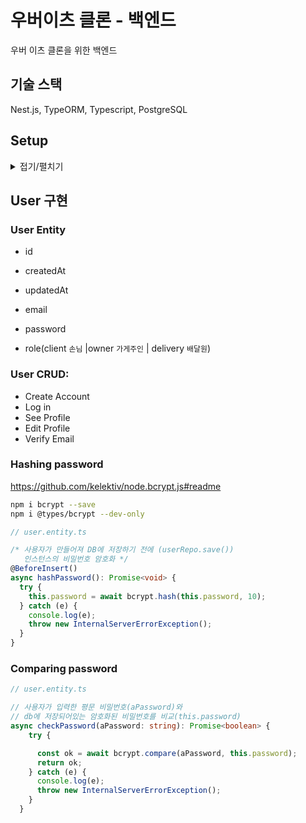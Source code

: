 # 우버이츠 클론 - 백엔드

우버 이츠 클론을 위한 백엔드

## 기술 스택

Nest.js, TypeORM, Typescript, PostgreSQL

## Setup

<details markdown="1">
<summary>접기/펼치기</summary>

<!--summary 아래 빈칸 공백 두고 내용을 적는공간-->

### NestJS 설치

```bash
nest g application
? What name would you like to use for the new project? backend
cd backend
npm i
npm run start:dev
http://localhost:3000
```

### [Apollo Server 설치](https://docs.nestjs.com/graphql/quick-start#installation)

```bash
npm i @nestjs/graphql graphql-tools graphql apollo-server-express
```

### Class validator 설치

```bash
npm i class-validator class-transformer
```

### 모듈 생성

```bash
nest g mo moduleName
```

### DB 설정

#### Postgresql 설정

https://www.postgresql.org/download/linux/debian/

#### Postgresql GUI 설치하기

##### MacOS(postico)

https://eggerapps.at/postico/

##### 리눅스 민트(pgAdmin)

https://medium.com/@ogunyemijeremiah/installing-pgadmin-4-on-linux-mint-20-ulyana-741b941479c9

#### pgAdmin으로 db 설정하기

- 왼쪽 패널 > Login/Group Roles 마우스 오른쪽 클릭 > Create > Login/Group Role... > 이름과 비밀번호 설정 > Save

- 왼쪽 패널 > Databases 마우스 오른쪽 클릭 > Create > Databases... > 데이터베이스 이름과 비밀번호 설정 > Save

### TypeORM 설정

https://docs.nestjs.com/techniques/database

```bash
npm install --save @nestjs/typeorm typeorm pg #postgresql
```

#### Postgresql을 NestJS와 연결

https://github.com/typeorm/typeorm#quick-start

#### .env(환경변수 파일)을 NestJS에서 읽기

```bash
npm i cross-env --save # 가상 변수를 OS에 상관없이 쓸 수 있게 해주는 모듈
```

- dotenv 사용: https://github.com/motdotla/dotenv#readme

- NestJS 방식: https://docs.nestjs.com/techniques/configuration#installation

  ```bash
  npm i --save @nestjs/config
  ```

```ts
// backend/src/app.module.ts

@Module({
  imports: [
    ConfigModule.forRoot({
      isGlobal: true, // 어느 곳에서든지 접근 가능
      envFilePath: process.env.NODE_ENV === 'dev' ? '.env.dev' : '.env.test', // 환경이 dev(개발)일 때 .env.dev 파일 참조
      ignoreEnvFile: process.env.NODE_ENV === 'prod', //환경이 prod(배포) 환경변수 파일을 사용하지 않음
      validationSchema: Joi.object({
        NODE_ENV: Joi.string()
          .valid('dev', 'prod')
          .required(), // 환경은 prod 또는 dev여야만 한다.
        // 포트, 유저이름, 비번, db이름은 string이어야만 한다.
        DB_PORT: Joi.string().required(),
        DB_USERNAME: Joi.string().required(),
        DB_PASSWORD: Joi.string().required(),
        DB_NAME: Joi.string().required(),
    }),
    TypeOrmModule.forRoot({
      type: 'postgres',
      host: process.env.DB_HOST,
      port: +process.env.DB_PORT,
      username: process.env.DB_USERNAME,
      password: process.env.DB_PASSWORD,
      database: process.env.DB_NAME,
      synchronize: true, //현재 db 상태를 동기화
      logging: true, // console에 로그 표시
    }),
  ]
```

```javaScript
// package.json

// npm start:dev를 실행하면 dev라는 환경을 실행한다.
"start:dev": "cross-env NODE_ENV=dev nest start --watch"

// npm start를 실행하면 prod라는 환경을 실행한다.
"start": "cross-env NODE_ENV=prod nest start",
```

#### .env 환경 검증하기

https://github.com/sideway/joi#readme

> The most powerful schema description language and data validator for JavaScript.

```bash
npm install joi --save
```

```ts
//app.module.ts

import * as Joi from 'joi';
@Module({
  imports: [
    ConfigModule.forRoot({
      validationSchema
    }),
})
```

### TypeORM으로 Entity 만들기

기존에 restaurant.entity.ts 에서 @ObjectType() 데코레이터를 통해 Graphql 스키마를 만들었다.  
여기에 @Entity(), @Column 데코레이터를 추가하여 엔티티, 컬럼을 만들 수 있다.  
즉 graphql 스키마와 db 스키마를 동시에 만들 수 있는 장점이 있다.

```ts
// restaurant.entity.ts
@ObjectType() //graphql
@Entity() // typeorm
export class Restaurant {
  @Column
  @Field(type => String)
  name: string;
}
```

```ts
// app.module.ts
TypeOrmModule.forRoot({
  // ... 생략
  entities: [Restaurant]
}),
```

#### Data Mapper vs Active Record

https://typeorm.io/#/active-record-data-mapper

- Active Record 방식은 엔티티 클래스에 BaseEntity를 extends하여 간단히 entity 쿼리를 실행할 수 있다.  
  간단하게 앱을 만들 때 사용한다.

- Data Mapper 방식은 Entity를 담당하는 Repository 클래스를 따로 만들어서 CRUD 함수를 정의하고 실행할 수 있다. Spring Data JPA의 Repository 클래스와 비슷하다.  
  유지보수가 필요한 대규모 앱을 만들 때 사용한다. NestJS에서 Unit Test를 할 때 이 방식이 더 유리하다.

#### Repository 만들고 Service에 연결하기

```ts
// restaurants.module.ts

@Module({
  /*레스토랑 엔티티 가져오기*/,
  imports: [
    TypeOrmModule.forFeature([Restaurant]),
  ]
  providers: [
    RestaurantResolver,
    RestaurantService /*리졸버에 서비스 주입하기 위해 작성*/,
  ],
})
export class RestaurantsModule {}
```

```ts
// restaurants.resolver.ts

@Resolver(of => Restaurant)
export class RestaurantResolver {
  // 레스토랑 서비스 주입하기
  constructor(private readonly restaurantService: RestaurantService) {}
  @Query(returns => [Restaurant])
  restaurants(): Promise<Restaurant[]> {
    return this.restaurantService.getAll();
  }
```

```ts
// restaurants.service.ts
@Injectable()
export class RestaurantService {
  // 레스토랑 레포지토리(dao) 주입하기
  constructor(
    @InjectRepository(Restaurant) // class Restaurant extends Repository<Restaurant> 주입
    private readonly restaurantRepository: Repository<Restaurant>,
  ) {}
  getAll(): Promise<Restaurant[]> {
    return this.restaurantRepository.find();
  }
}
```

#### dto 멤버변수를 엔티티에 있는 것들로 자동 채우기

https://docs.nestjs.com/graphql/mapped-types

기존에 작성해두었던 create-restaurant.dto.ts에 restaurant.entity.ts에서 추가한 categoryName이 없다.  
이를 수동으로 추가해줄 수도 있지만 자동으로 추가할 수 있다.

- 방법 1

  ```ts
  // create-restaurant.dto.ts

  @InputType()
  // Restaurent 엔티티에서 id를 제외하고 가져옴. OmitType은 InputType클래스에만 동작하므로,
  // Restaurant의 데코레이터를 InputType으로 바꾸도록 파라미터에 추가
  export class CreateRestaurantDto extends OmitType(
    Restaurant,
    ['id'],
    InputType,
  ) {}
  ```

- 방법 2

  ```ts
  // create-restaurant.dto.ts

  @InputType()
  // Restaurant를 InputType으로 변경하지 않는다.
  export class CreateRestaurantDto extends OmitType(Restaurant, ['id']) {}
  ```

  ```ts
  // restaurant.entity.ts

  @InputType({ isAbstract: true }) // 타입을 두 개를 쓰면 규칙에 어긋나므로, 추상적 클래스로 extends하겠다는 뜻
  @ObjectType() //gql
  @Entity()
  export class Restaurant {}
  ```

  </details>

## User 구현

### User Entity

- id
- createdAt
- updatedAt

- email
- password
- role(client `손님` |owner `가게주인` | delivery `배달원`)

### User CRUD:

- Create Account
- Log in
- See Profile
- Edit Profile
- Verify Email

### Hashing password

https://github.com/kelektiv/node.bcrypt.js#readme

```bash
npm i bcrypt --save
npm i @types/bcrypt --dev-only
```

```ts
// user.entity.ts

/* 사용자가 만들어져 DB에 저장하기 전에 (userRepo.save())
   인스턴스의 비밀번호 암호화 */
@BeforeInsert()
async hashPassword(): Promise<void> {
  try {
    this.password = await bcrypt.hash(this.password, 10);
  } catch (e) {
    console.log(e);
    throw new InternalServerErrorException();
  }
}
```

### Comparing password

```ts
// user.entity.ts

// 사용자가 입력한 평문 비밀번호(aPassword)와
// db에 저장되어있는 암호화된 비밀번호를 비교(this.password)
async checkPassword(aPassword: string): Promise<boolean> {
    try {

      const ok = await bcrypt.compare(aPassword, this.password);
      return ok;
    } catch (e) {
      console.log(e);
      throw new InternalServerErrorException();
    }
  }
```
